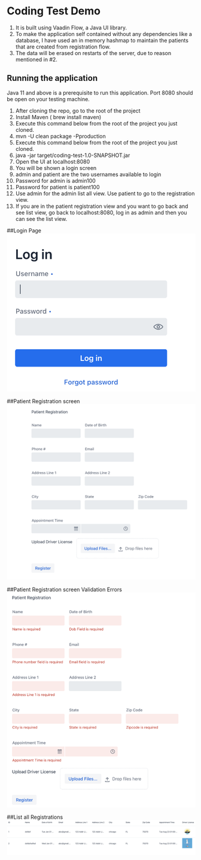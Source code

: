 # Coding Test Demo

1. It is built using Vaadin Flow, a Java UI library.
2. To make the application self contained without any dependencies like a database, I have used an in memory hashmap to maintain the patients that are created from registration flow.
3. The data will be erased on restarts of the server, due to reason mentioned in #2.

## Running the application

Java 11 and above is a prerequisite to run this application.
Port 8080 should be open on your testing machine.

1. After cloning the repo, go to the root of the project
2. Install Maven ( brew install maven)
3. Execute this command below from the root of the project you just cloned.
4. mvn -U clean package -Pproduction
5. Execute this command below from the root of the project you just cloned.
6. java -jar target/coding-test-1.0-SNAPSHOT.jar
7. Open the UI at localhost:8080
8. You will be shown a login screen
9. admin and patient are the two usernames available to login 
10. Password for admin is admin100
11. Password for patient is patient100
12. Use admin for the admin list all view. Use patient to go to the registration view.
13. If you are in the patient registration view and you want to go back and see list view, go back to localhost:8080, log in as admin and then you can see the list view.

##Login Page 
![login.png](login.png)

##Patient Registration screen
![register.png](register.png)

##Patient Registration screen Validation Errors
![validationerrors.png](validationerrors.png)

##List all Registrations
![listall.png](listall.png)
